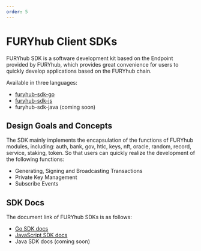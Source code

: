 ```yaml
---
order: 5
---
```


# FURYhub Client SDKs

FURYhub SDK is a software development kit based on the Endpoint provided by FURYhub, which provides great convenience for users to quickly develop applications based on the FURYhub chain.

Available in three languages:

- [furyhub-sdk-go](https://github.com/furya-official/furyhub-sdk-go)
- [furyhub-sdk-js](https://github.com/furya-official/furyhub-sdk-js)
- furyhub-sdk-java (coming soon)

## Design Goals and Concepts

The SDK mainly implements the encapsulation of the functions of FURYhub modules, including: auth, bank, gov, htlc, keys, nft, oracle, random, record, service, staking, token. So that users can quickly realize the development of the following functions:

- Generating, Signing and Broadcasting Transactions
- Private Key Management
- Subscribe Events

## SDK Docs

The document link of FURYhub SDKs is as follows:

- [Go SDK docs](https://github.com/furya-official/furyhub-sdk-go/blob/master/README.md)
- [JavaScript SDK docs](https://github.com/furya-official/furyhub-sdk-js/blob/master/README.md)
- Java SDK docs (coming soon)
